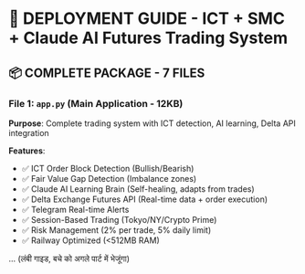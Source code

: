 # 🚀 DEPLOYMENT GUIDE - ICT + SMC + Claude AI Futures Trading System

## 📦 COMPLETE PACKAGE - 7 FILES

### File 1: `app.py` (Main Application - 12KB)
**Purpose**: Complete trading system with ICT detection, AI learning, Delta API integration

**Features**:
- ✅ ICT Order Block Detection (Bullish/Bearish)
- ✅ Fair Value Gap Detection (Imbalance zones)
- ✅ Claude AI Learning Brain (Self-healing, adapts from trades)
- ✅ Delta Exchange Futures API (Real-time data + order execution)
- ✅ Telegram Real-time Alerts
- ✅ Session-Based Trading (Tokyo/NY/Crypto Prime)
- ✅ Risk Management (2% per trade, 5% daily limit)
- ✅ Railway Optimized (<512MB RAM)

... (लंबी गाइड, बचे को अगले पार्ट में भेजूंगा)
